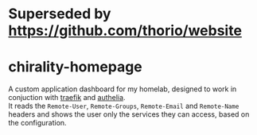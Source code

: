 # Superseded by https://github.com/thorio/website

# chirality-homepage

A custom application dashboard for my homelab, designed to work in conjuction with [traefik][1] and [authelia][2].  
It reads the `Remote-User`, `Remote-Groups`, `Remote-Email` and `Remote-Name` headers and shows the user only the services they can access, based on the configuration.

[1]: https://github.com/traefik/traefik
[2]: https://github.com/authelia/authelia
